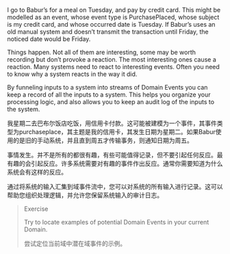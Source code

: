 I go to Babur’s for a meal on Tuesday, and pay by credit card. This might be modelled as an event, whose event type is PurchasePlaced, whose subject is my credit card, and whose occurred date is Tuesday. If Babur’s uses an old manual system and doesn’t transmit the transaction until Friday, the noticed date would be Friday.

Things happen. Not all of them are interesting, some may be worth recording but don’t provoke a reaction. The most interesting ones cause a reaction. Many systems need to react to interesting events. Often you need to know why a system reacts in the way it did.

By funneling inputs to a system into streams of Domain Events you can keep a record of all the inputs to a system. This helps you organize your processing logic, and also allows you to keep an audit log of the inputs to the system.

我星期二去巴布尔饭店吃饭，用信用卡付款。这可能被建模为一个事件，其事件类型为purchaseplace，其主题是我的信用卡，其发生日期为星期二。如果Babur使用的是旧的手动系统，并且直到周五才传输事务，则通知日期为周五。

事情发生。并不是所有的都很有趣，有些可能值得记录，但不要引起任何反应。最有趣的会引起反应。许多系统需要对有趣的事件作出反应。通常你需要知道为什么系统会有这样的反应。

通过将系统的输入汇集到域事件流中，您可以对系统的所有输入进行记录。这可以帮助您组织处理逻辑，并允许您保留系统输入的审计日志。

> Exercise
>
> Try to locate examples of potential Domain Events in your current Domain.
>
> 尝试定位当前域中潜在域事件的示例。



